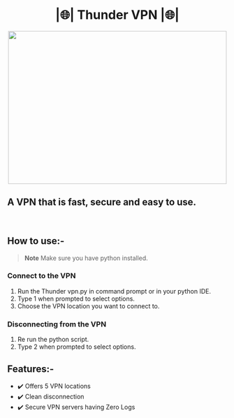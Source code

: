 # <div align = "center">|🌐| Thunder VPN |🌐|</div>

<p align="center">
  <img 
    width="500"
    height="350"
    src="https://media.discordapp.net/attachments/925347332134928395/1076048661680754739/image.png"
  >
</p>

## A VPN that is fast, secure and easy to use.
<br>

## How to use:-
> __Note__
Make sure you have python installed.
### Connect to the VPN
1. Run the Thunder vpn.py in command prompt or in your python IDE.
2. Type 1 when prompted to select options.
3. Choose the VPN location you want to connect to.

### Disconnecting from the VPN
1. Re run the python script.
2. Type 2 when prompted to select options.

## Features:-
- ✔️ Offers 5 VPN locations
- ✔️ Clean disconnection
- ✔️ Secure VPN servers having Zero Logs

